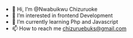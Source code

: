 - 👋 Hi, I’m @Nwabuikwu Chizuruoke
- 👀 I’m interested in frontend Development
- 🌱 I’m currently learning Php and Javascript
- 📫 How to reach me chizuruebuks@gmail.com

<!---
Zuru16/Zuru16 is a ✨ special ✨ repository because its `README.md` (this file) appears on your GitHub profile.
You can click the Preview link to take a look at your changes.
--->
